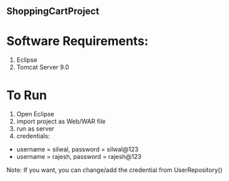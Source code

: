 ## ShoppingCartProject

# Software Requirements:
1. Eclipse
2. Tomcat Server 9.0

# To Run
1. Open Eclipse 
2. import project as Web/WAR file 
3. run as server
4. credentials:
 * username = silwal, password = silwal@123
 * username = rajesh, password = rajesh@123

Note: If you want, you can change/add the credential from UserRepository()

